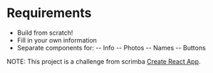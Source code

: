 # Requirements

- Build from scratch!
- Fill in your own information
- Separate components for:
  -- Info
  -- Photos
  -- Names
  -- Buttons

NOTE: This project is a challenge from scrimba [Create React App](https://scrimba.com).
